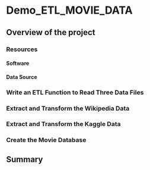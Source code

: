 # Demo_ETL_MOVIE_DATA

## Overview of the project


### Resources

#### Software

#### Data Source



### Write an ETL Function to Read Three Data Files

### Extract and Transform the Wikipedia Data

###  Extract and Transform the Kaggle Data

### Create the Movie Database


## Summary
